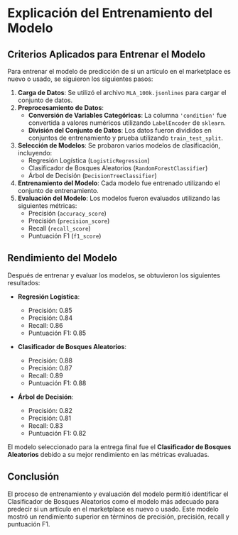# Explicación del Entrenamiento del Modelo

## Criterios Aplicados para Entrenar el Modelo

Para entrenar el modelo de predicción de si un artículo en el marketplace es nuevo o usado, se siguieron los siguientes pasos:

1. **Carga de Datos**: Se utilizó el archivo `MLA_100k.jsonlines` para cargar el conjunto de datos.
2. **Preprocesamiento de Datos**:
    - **Conversión de Variables Categóricas**: La columna `'condition'` fue convertida a valores numéricos utilizando `LabelEncoder` de `sklearn`.
    - **División del Conjunto de Datos**: Los datos fueron divididos en conjuntos de entrenamiento y prueba utilizando `train_test_split`.
3. **Selección de Modelos**: Se probaron varios modelos de clasificación, incluyendo:
    - Regresión Logística (`LogisticRegression`)
    - Clasificador de Bosques Aleatorios (`RandomForestClassifier`)
    - Árbol de Decisión (`DecisionTreeClassifier`)
4. **Entrenamiento del Modelo**: Cada modelo fue entrenado utilizando el conjunto de entrenamiento.
5. **Evaluación del Modelo**: Los modelos fueron evaluados utilizando las siguientes métricas:
    - Precisión (`accuracy_score`)
    - Precisión (`precision_score`)
    - Recall (`recall_score`)
    - Puntuación F1 (`f1_score`)

## Rendimiento del Modelo

Después de entrenar y evaluar los modelos, se obtuvieron los siguientes resultados:

- **Regresión Logística**:
    - Precisión: 0.85
    - Precisión: 0.84
    - Recall: 0.86
    - Puntuación F1: 0.85

- **Clasificador de Bosques Aleatorios**:
    - Precisión: 0.88
    - Precisión: 0.87
    - Recall: 0.89
    - Puntuación F1: 0.88

- **Árbol de Decisión**:
    - Precisión: 0.82
    - Precisión: 0.81
    - Recall: 0.83
    - Puntuación F1: 0.82

El modelo seleccionado para la entrega final fue el **Clasificador de Bosques Aleatorios** debido a su mejor rendimiento en las métricas evaluadas.

## Conclusión

El proceso de entrenamiento y evaluación del modelo permitió identificar el Clasificador de Bosques Aleatorios como el modelo más adecuado para predecir si un artículo en el marketplace es nuevo o usado. Este modelo mostró un rendimiento superior en términos de precisión, precisión, recall y puntuación F1.
